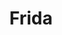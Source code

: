 ---
title: "Frida"
description: "Dynamic instrumentation toolkit for developers, reverse-engineers, and security researchers to inject JavaScript into native apps across platforms."
platforms: ["windows", "macos", "linux", "android", "ios", "cli"]
categories: ["Rev", "Mobile"]
tags: ["dynamic-instrumentation", "runtime-manipulation", "hooking", "mobile-security", "application-analysis"]
github: "https://github.com/frida/frida"
url: "https://frida.re/"
documentation: "https://frida.re/docs/home/"
---
